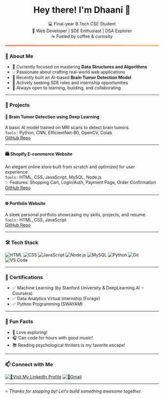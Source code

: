 <h1 align="center">Hey there! I'm Dhaani 👋</h1>

<p align="center">
  💻 Final-year B.Tech CSE Student <br/>
  🔧 Web Developer | SDE Enthusiast | DSA Explorer <br/>
  ☕ Fueled by coffee & curiosity <br/>
</p>

<div style="background: linear-gradient(to right, #ff7e5f, #feb47b); height: 4px; margin-bottom: 20px;"></div>

### 🚀 About Me

- 🌱 Currently focused on mastering **Data Structures and Algorithms**
- 💡 Passionate about crafting real-world web applications
- 🧠 Recently built an AI-based **Brain Tumor Detection Model**
- 💼 Actively seeking SDE roles and internship opportunities
- 🎯 Always open to learning, building, and collaborating

---

### 💼 Projects

#### 🧠 Brain Tumor Detection using Deep Learning  
A basic AI model trained on MRI scans to detect brain tumors.  
`Tools:` Python, CNN, EfficientNet-B0, OpenCV, Colab  
[GitHub Repo](https://github.com/kaanchiiii/brain-tumor-detection)

---

#### 🛍️ Shopify E-commerce Website  
An elegant online store built from scratch and optimized for user experience.  
`Tools:` HTML, CSS, JavaScript, MySQL, Node.js  
✨ Features: Shopping Cart, Login/Auth, Payment Page, Order Confirmation  
[GitHub Repo](https://github.com/your-username/shopify-ecommerce)

---

#### 🌐 Portfolio Website  
A sleek personal portfolio showcasing my skills, projects, and resume.  
`Tools:` HTML, CSS, JavaScript  
[GitHub Repo](https://kaanchiiii.github.io/Portfolio/)

---

### 🛠️ Tech Stack

![HTML](https://img.shields.io/badge/-HTML5-E34F26?style=flat&logo=html5&logoColor=white)
![CSS](https://img.shields.io/badge/-CSS3-1572B6?style=flat&logo=css3)
![JavaScript](https://img.shields.io/badge/-JavaScript-F7DF1E?style=flat&logo=javascript&logoColor=black)
![Node.js](https://img.shields.io/badge/-Node.js-339933?style=flat&logo=nodedotjs&logoColor=white)
![MySQL](https://img.shields.io/badge/-MySQL-00758F?style=flat&logo=mysql)
![Python](https://img.shields.io/badge/-Python-3776AB?style=flat&logo=python)
![Git](https://img.shields.io/badge/-Git-F05032?style=flat&logo=git&logoColor=white)
![VS Code](https://img.shields.io/badge/-VSCode-007ACC?style=flat&logo=visual-studio-code)

---

### 📜 Certifications

- ✅ Machine Learning (by Stanford University & DeepLearning.AI – Coursera)
- ✅ Data Analytics Virtual Internship (Forage)
- ✅ Python Programming (SWAYAM)

---

### 🧠 Fun Facts

- 💙 Love exploring!  
- 🎧 Can code for hours with good music!
- 📚 Reading psychological thrillers is my favorite escape!  
 

---

### 📫 Connect with Me

[![💼Visit My LinkedIn Profile](https://img.shields.io/badge/-LinkedIn-0A66C2?style=flat&logo=linkedin&logoColor=white)](www.linkedin.com/in/dhaani-jain-09b9482a0)
[![📧Gmail](https://img.shields.io/badge/-Gmail-D14836?style=flat&logo=gmail&logoColor=white)](mailto:jaindhaani0919@gmail.com)

---

⭐ *Thanks for stopping by! Let's build something awesome together.*
